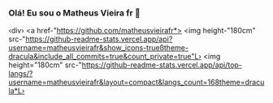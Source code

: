 ### Olá! Eu sou o Matheus Vieira fr 👋

‹div›
  <a href-"https://github.com/matheusvieirafr*>
  <img height-"180cm" src-"https://github-readme-stats.vercel.app/api?username=matheusvieirafr&show_icons-trueßtheme-dracula&include_all_commits=true&count_private=true"L›
  <img height="180cm" src-"https://github-readme-stats.vercel.app/api/top-langs/?username=matheusvieirafr&layout=compact&langs_count=168theme=dracula*L›
</div>
  
